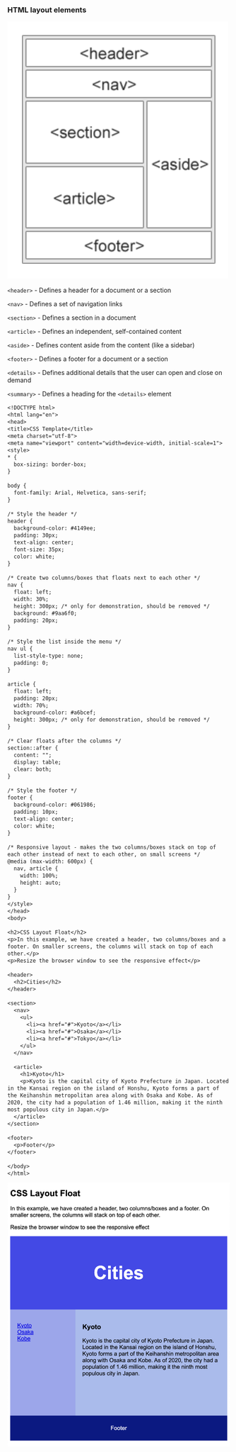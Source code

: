 ### HTML layout elements

![Alt text](../doc-files/hle.png)

`<header>` - Defines a header for a document or a section

`<nav>` - Defines a set of navigation links

`<section>` - Defines a section in a document

`<article>` - Defines an independent, self-contained content

`<aside>` - Defines content aside from the content (like a sidebar)

`<footer>` - Defines a footer for a document or a section

`<details>` - Defines additional details that the user can open and close on demand

`<summary>` - Defines a heading for the `<details>` element


```
<!DOCTYPE html>
<html lang="en">
<head>
<title>CSS Template</title>
<meta charset="utf-8">
<meta name="viewport" content="width=device-width, initial-scale=1">
<style>
* {
  box-sizing: border-box;
}

body {
  font-family: Arial, Helvetica, sans-serif;
}

/* Style the header */
header {
  background-color: #4149ee;
  padding: 30px;
  text-align: center;
  font-size: 35px;
  color: white;
}

/* Create two columns/boxes that floats next to each other */
nav {
  float: left;
  width: 30%;
  height: 300px; /* only for demonstration, should be removed */
  background: #9aa6f0;
  padding: 20px;
}

/* Style the list inside the menu */
nav ul {
  list-style-type: none;
  padding: 0;
}

article {
  float: left;
  padding: 20px;
  width: 70%;
  background-color: #a6bcef;
  height: 300px; /* only for demonstration, should be removed */
}

/* Clear floats after the columns */
section::after {
  content: "";
  display: table;
  clear: both;
}

/* Style the footer */
footer {
  background-color: #061986;
  padding: 10px;
  text-align: center;
  color: white;
}

/* Responsive layout - makes the two columns/boxes stack on top of each other instead of next to each other, on small screens */
@media (max-width: 600px) {
  nav, article {
    width: 100%;
    height: auto;
  }
}
</style>
</head>
<body>

<h2>CSS Layout Float</h2>
<p>In this example, we have created a header, two columns/boxes and a footer. On smaller screens, the columns will stack on top of each other.</p>
<p>Resize the browser window to see the responsive effect</p>

<header>
  <h2>Cities</h2>
</header>

<section>
  <nav>
    <ul>
      <li><a href="#">Kyoto</a></li>
      <li><a href="#">Osaka</a></li>
      <li><a href="#">Tokyo</a></li>
    </ul>
  </nav>
  
  <article>
    <h1>Kyoto</h1>
    <p>Kyoto is the capital city of Kyoto Prefecture in Japan. Located in the Kansai region on the island of Honshu, Kyoto forms a part of the Keihanshin metropolitan area along with Osaka and Kobe. As of 2020, the city had a population of 1.46 million, making it the ninth most populous city in Japan.</p>
  </article>
</section>

<footer>
  <p>Footer</p>
</footer>

</body>
</html>
```
![Alt text](../doc-files/hle1.png)






